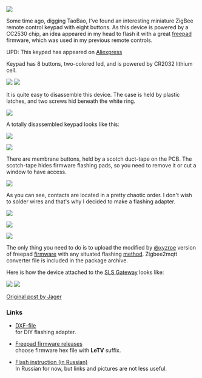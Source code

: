 ![](/images/letv-freepad/freepad_letv_12.png)

Some time ago, digging TaoBao, I've found an interesting miniature ZigBee remote control keypad with eight buttons.
As this device is powered by a CC2530 chip, an idea appeared in my head to flash it with a great [freepad](https://github.com/diyruz/freepad/) firmware, which was used in my previous remote controls.

UPD: This keypad has appeared on [Aliexpress](https://aliexpress.ru/item/1005001962088229.html?&sku_id=12000018238549831)

Keypad has 8 buttons, two-colored led, and is powered by CR2032 lithium cell.

![](/images/letv-freepad/freepad_letv_13.png)
![](/images/letv-freepad/freepad_letv_2.png)


It is quite easy to disassemble this device. The case is held by plastic latches, and two screws hid beneath the white ring.

![](/images/letv-freepad/freepad_letv_5.png)

A totally disassembled keypad looks like this:

![](/images/letv-freepad/freepad_letv.png)

![](/images/letv-freepad/freepad_letv_3.png)

There are membrane buttons, held by a scotch duct-tape on the PCB.
The scotch-tape hides firmware flashing pads, so you need to remove it or cut a window to have access.

![](/images/letv-freepad/freepad_letv_1.png)

As you can see, contacts are located in a pretty chaotic order. I don't wish to solder wires and that's why I decided to make a flashing adapter.

![](/images/letv-freepad/freepad_letv_6.png)

![](/images/letv-freepad/freepad_letv_7.png)

![](/images/letv-freepad/freepad_letv_8.png)

The only thing you need to do is to upload the modified by [@xyzroe](https://t.me/xyzroe) version of freepad [firmware](https://github.com/diyruz/freepad/) with any 
situated flashing [method](https://zigbee.wiki/books/%D0%BF%D1%80%D0%BE%D1%88%D0%B8%D0%B2%D0%BA%D0%B8/page/%D0%BF%D1%80%D0%BE%D1%88%D0%B8%D0%B2%D0%BA%D0%B0-cc2531cc2530).
Zigbee2mqtt converter file is included in the package archive.

Here is how the device attached to the [SLS Gateway](https://slsys.github.io/Gateway/README_rus.html) looks like:

![](/images/letv-freepad/freepad_letv_9.png)
![](/images/letv-freepad/freepad_letv_11.png)

[Original post by Jager](https://modkam.ru/?p=1791)

### Links
 - [DXF-file](https://www.dropbox.com/s/y3p7kqxyiqmid25/LeTV_pogopin.dxf?dl=0)  
   for DIY flashing adapter.
   

 - [Freepad firmware releases](https://github.com/diyruz/freepad/releases/latest)  
   choose firmware hex file with __LeTV__ suffix.  


 - [Flash instruction (in Russian)](https://zigbee.wiki/books/%D0%BF%D1%80%D0%BE%D1%88%D0%B8%D0%B2%D0%BA%D0%B8/page/%D0%BF%D1%80%D0%BE%D1%88%D0%B8%D0%B2%D0%BA%D0%B0-cc2531cc2530)  
   In Russian for now, but links and pictures are not less useful.